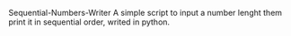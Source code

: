 Sequential-Numbers-Writer
A simple script to input a number lenght them print it in sequential order, writed in python.

